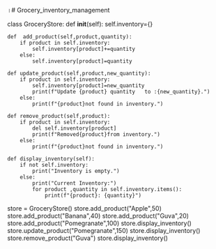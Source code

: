 ।# Grocery_inventory_management

class GroceryStore:
    def __init__(self):
     self.inventory={}

    def  add_product(self,product,quantity):
        if product in self.inventory:
            self.inventory[product]+=quantity
        else:
            self.inventory[product]=quantity

    def update_product(self,product,new_quantity):
        if product in self.inventory:
            self.inventory[product]=new_quantity
            print(f"Update {product} quantity   to :{new_quantity}.")
        else:
            print(f"{product}not found in inventory.")

    def remove_product(self,product):
        if product in self.inventory:
            del self.inventory[product]
            print(f"Removed{product}from inventory.")
        else:
            print(f"{product}not found in inventory.")

    def display_inventory(self):
        if not self.inventory:
            print("Inventory is empty.")
        else:
            print("Current Inventory:")
            for product ,quantity in self.inventory.items():
                print(f"{product}: {quantity}")
store = GroceryStore()
store.add_product("Apple",50)
store.add_product("Banana",40)
store.add_product("Guva",20)
store.add_product("Pomegranate",100)
store.display_inventory()
store.update_product("Pomegranate",150)
store.display_inventory()
store.remove_product("Guva")
store.display_inventory()

